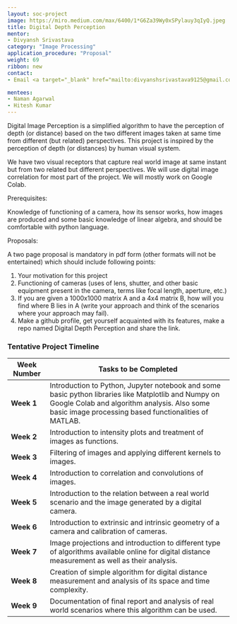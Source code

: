 ```yaml
---
layout: soc-project
image: https://miro.medium.com/max/6400/1*G6Za39Wy0xSPylauy3qIyQ.jpeg
title: Digital Depth Perception
mentor: 
- Divyansh Srivastava
category: "Image Processing"
application_procedure: "Proposal"
weight: 69
ribbon: new
contact:
- Email <a target="_blank" href="mailto:divyanshsrivastava9125@gmail.com"> divyanshsrivastava9125@gmail.com</a> 

mentees:
- Naman Agarwal
- Hitesh Kumar
---
```


Digital Image Perception is a simplified algorithm to have the perception of depth (or distance) based on the two different images taken at same time from different (but related) perspectives. This project is inspired by the perception of depth (or distances) by human visual system. 

<!--break-->

We have two visual receptors that capture real world image at same instant but from two related but different perspectives.  We will use digital image correlation for most part of the project. We will mostly work on Google Colab.

<!--break-->

Prerequisites:

Knowledge of functioning of a camera, how its sensor works, how images are produced and some basic knowledge of linear algebra, and should be comfortable with python language.

Proposals:

A two page proposal is mandatory in pdf form (other formats will not be entertained) which should include following points:

1. Your motivation for this project
2. Functioning of cameras (uses of lens, shutter, and other basic equipment present in the camera, terms like focal length, aperture, etc.)
3. If you are given a 1000x1000 matrix A and a 4x4 matrix B, how will you find where B lies in A (write your approach and think of the scenarios where your approach may fail).
4. Make a github profile, get yourself acquainted with its features, make a repo named Digital Depth Perception and share the link.
<!--break-->

### Tentative Project Timeline
<!--break-->

|Week Number  | Tasks to be Completed|
|--- | --- | 
|**Week 1** | Introduction to Python, Jupyter notebook and some basic python libraries like Matplotlib and Numpy on Google Colab and algorithm analysis. Also some basic image processing based functionalities of MATLAB.|
|**Week 2** | Introduction to intensity plots and treatment of images as functions.|
|**Week 3** | Filtering of images and applying different kernels to images.|
|**Week 4** |Introduction to correlation and convolutions of images.|
|**Week 5** | Introduction to the relation between a real world scenario and the image generated by a digital camera.|
|**Week 6** |Introduction to extrinsic and intrinsic geometry of a camera and calibration of cameras.|
|**Week 7** |Image projections and introduction to different type of algorithms available online for digital distance measurement as well as their analysis.|
|**Week 8** |Creation of simple algorithm for digital distance measurement and analysis of its space and time complexity.|
|**Week 9** |Documentation of final report and analysis of real world scenarios where this algorithm can be used.|

